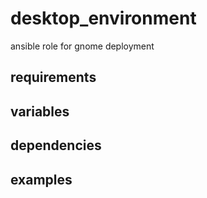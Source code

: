# desktop_environment
ansible role for gnome deployment

## requirements

## variables

## dependencies

## examples
